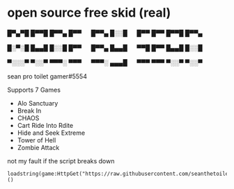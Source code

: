 # open source free skid (real)

█▀▄▀█ █▀▀█ █▀▀▄ █▀▀ 　 █▀▀▄ █░░█ 　 █▀▀ █▀▀ █▀▀█ █▀▀▄ 

█░▀░█ █▄▄█ █░░█ █▀▀ 　 █▀▀▄ █▄▄█ 　 ▀▀█ █▀▀ █▄▄█ █░░█ 

▀░░░▀ ▀░░▀ ▀▀▀░ ▀▀▀ 　 ▀▀▀░ ▄▄▄█ 　 ▀▀▀ ▀▀▀ ▀░░▀ ▀░░▀

sean pro toilet gamer#5554

Supports 7 Games
* Alo Sanctuary
* Break In
* CHAOS
* Cart Ride Into Rdite
* Hide and Seek Extreme
* Tower of Hell
* Zombie Attack

not my fault if the script breaks down

```
loadstring(game:HttpGet("https://raw.githubusercontent.com/seanthetoiletgamer/RobloxScripts/main/Loadstring.lua"))()
```
